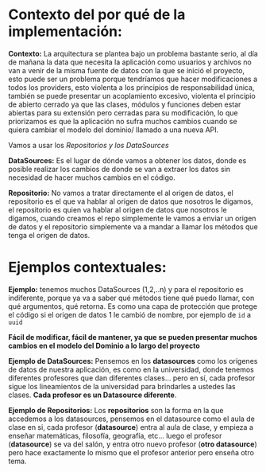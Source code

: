 # Contexto del por qué de la implementación:

**Contexto:** La arquitectura se plantea bajo un problema bastante serio, al día de mañana la data que necesita la aplicación como usuarios y archivos no van a venir de la misma fuente de datos con la que se inició el proyecto, esto puede ser un problema porque tendríamos que hacer modificaciones a todos los providers, esto violenta a los principios de responsabilidad única, también se puede presentar un acoplamiento excesivo, violenta el principio de abierto cerrado ya que las clases, módulos y funciones deben estar abiertas para su extensión pero cerradas para su modificación, lo que priorizamos es que la aplicación no sufra muchos cambios cuando se quiera cambiar el modelo del dominio/ llamado a una nueva API.

Vamos a usar los *Repositorios y los DataSources*

**DataSources:** Es el lugar de dónde vamos a obtener los datos, donde es posible realizar los cambios de donde se van a extraer los datos sin necesidad de hacer muchos cambios en el código.

**Repositorio:** No vamos a tratar directamente el al origen de datos, el repositorio es el que va hablar al origen de datos que nosotros le digamos, el repositorio es quien va hablar al origen de datos que nosotros le digamos, cuando creamos el repo simplemente le vamos a enviar un origen de datos y el repositorio simplemente va a mandar a llamar los métodos que tenga el origen de datos.

# Ejemplos contextuales:

**Ejemplo:** tenemos muchos DataSources (1,2,..n) y para el repositorio es indiferente, porque ya va a saber qué métodos tiene qué puedo llamar, con qué argumentos, qué retorna. Es como una capa de protección que protege el código si el origen de datos 1 le cambió de nombre, por ejemplo de `id` a `uuid`

**Fácil de modificar, fácil de mantener, ya que se pueden presentar muchos cambios en el modelo del Dominio a lo largo del proyecto**

**Ejemplo de DataSources:** Pensemos en los **datasources** como los orígenes de datos de nuestra aplicación, es como en la universidad, donde tenemos diferentes profesores que dan diferentes clases... pero en sí, cada profesor sigue los lineamientos de la universidad para brindarles a ustedes las clases. **Cada profesor es un Datasource diferente**.

**Ejemplo de Repositorios:** Los **repositorios** son la forma en la que accedemos a los datasources, pensemos en el datasource como el aula de clase en si, cada profesor (**datasource**) entra al aula de clase, y empieza a enseñar matemáticas, filosofía, geografía, etc... luego el profesor (**datasource**) se va del salón, y entra otro nuevo profesor (**otro datasource**) pero hace exactamente lo mismo que el profesor anterior pero enseña otro tema.